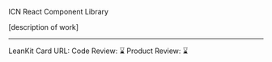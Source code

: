 ICN React Component Library

[description of work]

---------------------------
LeanKit Card URL:
Code Review: ⌛️
Product Review: ⌛️
